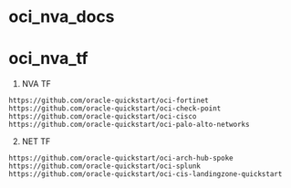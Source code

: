 # oci_nva_docs
# oci_nva_tf

1. NVA TF


```
https://github.com/oracle-quickstart/oci-fortinet
https://github.com/oracle-quickstart/oci-check-point
https://github.com/oracle-quickstart/oci-cisco
https://github.com/oracle-quickstart/oci-palo-alto-networks
```

2. NET TF

```
https://github.com/oracle-quickstart/oci-arch-hub-spoke
https://github.com/oracle-quickstart/oci-splunk
https://github.com/oracle-quickstart/oci-cis-landingzone-quickstart
```
